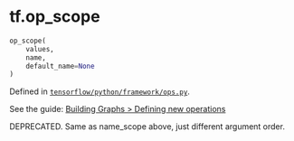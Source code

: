 <div itemscope itemtype="http://developers.google.com/ReferenceObject">
<meta itemprop="name" content="tf.op_scope" />
</div>

# tf.op_scope

``` python
op_scope(
    values,
    name,
    default_name=None
)
```



Defined in [`tensorflow/python/framework/ops.py`](https://www.tensorflow.org/code/tensorflow/python/framework/ops.py).

See the guide: [Building Graphs > Defining new operations](../../../api_guides/python/framework.md#Defining_new_operations)

DEPRECATED. Same as name_scope above, just different argument order.